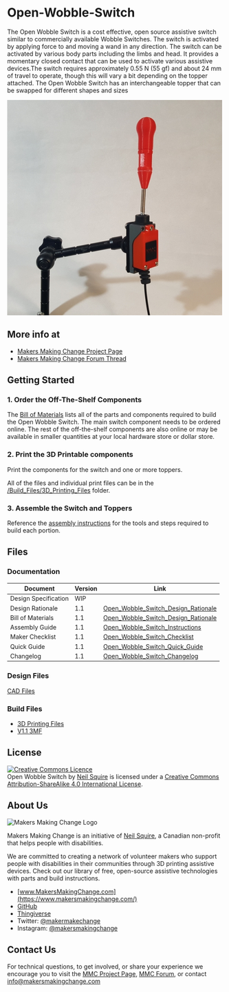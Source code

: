 # Open-Wobble-Switch
The Open Wobble Switch is a cost effective, open source assistive switch similar to commercially available Wobble Switches. The switch is activated by applying force to and moving a wand in any direction. The switch can be activated by various body parts including the limbs and head. It provides a momentary closed contact that can be used to activate various assistive devices.The switch requires approximately 0.55 N (55 gf) and about 24 mm of travel to operate, though this will vary a bit depending on the topper attached. The Open Wobble Switch has an interchangeable topper that can be swapped for different shapes and sizes

![Open Wobble Switch](Photos/OWS_Ball_500.jpg)

## More info at
- [Makers Making Change Project Page](https://www.makersmakingchange.com/project/open-wobble-switch/)
- [Makers Making Change Forum Thread](https://forum.makersmakingchange.com/t/open-source-wobble-switch/271)


## Getting Started

### 1. Order the Off-The-Shelf Components

The [Bill of Materials](/Documentation/Open_Wobble_Switch_BOM.xlsx) lists all of the parts and components required to build the Open Wobble Switch. The main switch component needs to be ordered online. The rest of the off-the-shelf components are also online or may be available in smaller quantities at your local hardware store or dollar store.


### 2. Print the 3D Printable components

Print the components for the switch and one or more toppers.

All of the files and individual print files can be in the [/Build_Files/3D_Printing_Files](/Build_Files/3D_Printing/) folder.

### 3. Assemble the Switch and Toppers

Reference the [assembly instructions](/Documentation/Open_Wobble_Switch_Instructions_v1.1.pdf) for the tools and steps required to build each portion.

## Files
### Documentation
| Document             | Version | Link |
|----------------------|---------|------|
| Design Specification | WIP     |      |
| Design Rationale     | 1.1     | [Open_Wobble_Switch_Design_Rationale](/Documentation/Open_Wobble_Switch_Design_Rationale_v1.1.pdf)     |
| Bill of Materials    | 1.1     | [Open_Wobble_Switch_Design_Rationale](/Documentation/Open_Wobble_Switch_BOM_v1.1.xlsx)     |
| Assembly Guide       | 1.1    | [Open_Wobble_Switch_Instructions](/Documentation/Open_Wobble_Switch_Instructions_v1.0.pdf)     |
| Maker Checklist      | 1.1     | [Open_Wobble_Switch_Checklist](/Documentation/Open_Wobble_Switch_Checklist_v1.0.pdf)     |
| Quick Guide           | 1.1     |  [Open_Wobble_Switch_Quick_Guide](/Documentation/Open_Wobble_Switch_Quick_Guide_v1.0.pdf)    |
| Changelog              | 1.1    |  [Open_Wobble_Switch_Changelog](/Documentation/Open_Wobble_Switch_Changelog_v1.1.pdf)     |

### Design Files
[CAD Files](/Design_Files)

### Build Files
 - [3D Printing Files](/Build_Files/3D_Printing)
 - [V1.1 3MF](/Build_Files/3D_Printing/OWS_All_v1.1.3mf)

## License
<a rel="license" href="http://creativecommons.org/licenses/by-sa/4.0/"><img alt="Creative Commons Licence" style="border-width:0" src="https://i.creativecommons.org/l/by-sa/4.0/88x31.png" /></a><br /><span xmlns:dct="http://purl.org/dc/terms/" property="dct:title">Open Wobble Switch</span> by <a xmlns:cc="http://creativecommons.org/ns#" href="www.makersmakingchange.com" property="cc:attributionName" rel="cc:attributionURL">Neil Squire</a> is licensed under a <a rel="license" href="http://creativecommons.org/licenses/by-sa/4.0/">Creative Commons Attribution-ShareAlike 4.0 International License</a>.


## About Us
<img src="https://www.makersmakingchange.com/wp-content/uploads/logo/mmc_logo.svg" width="500" alt="Makers Making Change Logo">

Makers Making Change is an initiative of [Neil Squire](https://www.neilsquire.ca/), a Canadian non-profit that helps people with disabilities.

We are committed to creating a network of volunteer makers who support people with disabilities in their communities through 3D printing assistive devices. Check out our library of free, open-source assistive technologies with parts and build instructions.

 - [www.MakersMakingChange.com](https://www.makersmakingchange.com/)
 - [GitHub](https://github.com/makersmakingchange)
 - [Thingiverse](https://www.thingiverse.com/makersmakingchange/about)
 - Twitter: [@makermakechange](https://twitter.com/makermakechange)
 - Instagram: [@makersmakingchange](https://www.instagram.com/makersmakingchange)

## Contact Us

For technical questions, to get involved, or share your experience we encourage you to visit the [MMC Project Page]( https://www.makersmakingchange.com/project), [MMC Forum](https://forum.makersmakingchange.com), or contact info@makersmakingchange.com
